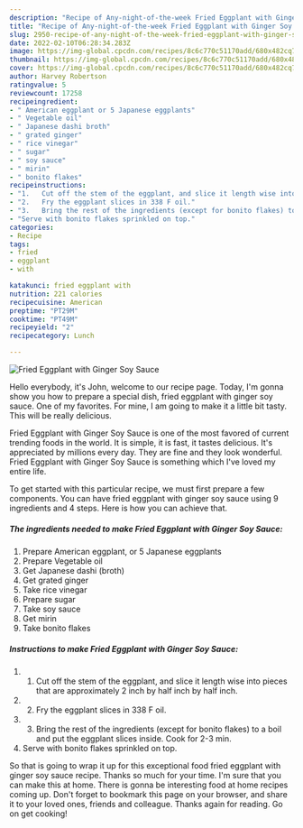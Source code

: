 ```yaml
---
description: "Recipe of Any-night-of-the-week Fried Eggplant with Ginger Soy Sauce"
title: "Recipe of Any-night-of-the-week Fried Eggplant with Ginger Soy Sauce"
slug: 2950-recipe-of-any-night-of-the-week-fried-eggplant-with-ginger-soy-sauce
date: 2022-02-10T06:28:34.283Z
image: https://img-global.cpcdn.com/recipes/8c6c770c51170add/680x482cq70/fried-eggplant-with-ginger-soy-sauce-recipe-main-photo.jpg
thumbnail: https://img-global.cpcdn.com/recipes/8c6c770c51170add/680x482cq70/fried-eggplant-with-ginger-soy-sauce-recipe-main-photo.jpg
cover: https://img-global.cpcdn.com/recipes/8c6c770c51170add/680x482cq70/fried-eggplant-with-ginger-soy-sauce-recipe-main-photo.jpg
author: Harvey Robertson
ratingvalue: 5
reviewcount: 17258
recipeingredient:
- " American eggplant or 5 Japanese eggplants"
- " Vegetable oil"
- " Japanese dashi broth"
- " grated ginger"
- " rice vinegar"
- " sugar"
- " soy sauce"
- " mirin"
- " bonito flakes"
recipeinstructions:
- "1.	Cut off the stem of the eggplant, and slice it length wise into pieces that are approximately 2 inch by half inch by half inch."
- "2.	Fry the eggplant slices in 338 F oil."
- "3.	Bring the rest of the ingredients (except for bonito flakes) to a boil and put the eggplant slices inside. Cook for 2-3 min."
- "Serve with bonito flakes sprinkled on top."
categories:
- Recipe
tags:
- fried
- eggplant
- with

katakunci: fried eggplant with 
nutrition: 221 calories
recipecuisine: American
preptime: "PT29M"
cooktime: "PT49M"
recipeyield: "2"
recipecategory: Lunch

---
```



![Fried Eggplant with Ginger Soy Sauce](https://img-global.cpcdn.com/recipes/8c6c770c51170add/680x482cq70/fried-eggplant-with-ginger-soy-sauce-recipe-main-photo.jpg)

Hello everybody, it's John, welcome to our recipe page. Today, I'm gonna show you how to prepare a special dish, fried eggplant with ginger soy sauce. One of my favorites. For mine, I am going to make it a little bit tasty. This will be really delicious.



Fried Eggplant with Ginger Soy Sauce is one of the most favored of current trending foods in the world. It is simple, it is fast, it tastes delicious. It's appreciated by millions every day. They are fine and they look wonderful. Fried Eggplant with Ginger Soy Sauce is something which I've loved my entire life.


To get started with this particular recipe, we must first prepare a few components. You can have fried eggplant with ginger soy sauce using 9 ingredients and 4 steps. Here is how you can achieve that.

<!--inarticleads1-->

##### The ingredients needed to make Fried Eggplant with Ginger Soy Sauce:

1. Prepare  American eggplant, or 5 Japanese eggplants
1. Prepare  Vegetable oil
1. Get  Japanese dashi (broth)
1. Get  grated ginger
1. Take  rice vinegar
1. Prepare  sugar
1. Take  soy sauce
1. Get  mirin
1. Take  bonito flakes




<!--inarticleads2-->

##### Instructions to make Fried Eggplant with Ginger Soy Sauce:

1. 1.	Cut off the stem of the eggplant, and slice it length wise into pieces that are approximately 2 inch by half inch by half inch.
1. 2.	Fry the eggplant slices in 338 F oil.
1. 3.	Bring the rest of the ingredients (except for bonito flakes) to a boil and put the eggplant slices inside. Cook for 2-3 min.
1. Serve with bonito flakes sprinkled on top.




So that is going to wrap it up for this exceptional food fried eggplant with ginger soy sauce recipe. Thanks so much for your time. I'm sure that you can make this at home. There is gonna be interesting food at home recipes coming up. Don't forget to bookmark this page on your browser, and share it to your loved ones, friends and colleague. Thanks again for reading. Go on get cooking!
